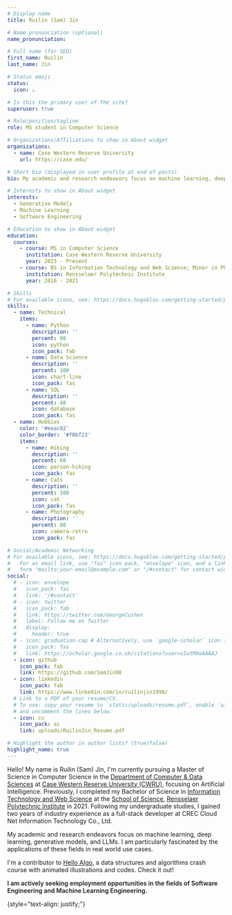 ```yaml
---
# Display name
title: Ruilin (Sam) Jin

# Name pronunciation (optional)
name_pronunciation: 

# Full name (for SEO)
first_name: Ruilin 
last_name: Jin

# Status emoji
status:
  icon: ☕️

# Is this the primary user of the site?
superuser: true

# Role/position/tagline
role: MS student in Computer Science

# Organizations/Affiliations to show in About widget
organizations:
  - name: Case Western Reserve University
    url: https://case.edu/

# Short bio (displayed in user profile at end of posts)
bio: My academic and research endeavors focus on machine learning, deep learning, generative models, and LLMs

# Interests to show in About widget
interests:
  - Generative Models
  - Machine Learning
  - Software Engineering

# Education to show in About widget
education:
  courses:
    - course: MS in Computer Science
      institution: Case Western Reserve University
      year: 2023 - Present
    - course: BS in Information Technology and Web Science; Minor in Philosophy
      institution: Rensselaer Polytechnic Institute
      year: 2016 - 2021

# Skills
# For available icons, see: https://docs.hugoblox.com/getting-started/page-builder/#icons
skills:
  - name: Technical
    items:
      - name: Python
        description: ''
        percent: 80
        icon: python
        icon_pack: fab
      - name: Data Science
        description: ''
        percent: 100
        icon: chart-line
        icon_pack: fas
      - name: SQL
        description: ''
        percent: 40
        icon: database
        icon_pack: fas
  - name: Hobbies
    color: '#eeac02'
    color_border: '#f0bf23'
    items:
      - name: Hiking
        description: ''
        percent: 60
        icon: person-hiking
        icon_pack: fas
      - name: Cats
        description: ''
        percent: 100
        icon: cat
        icon_pack: fas
      - name: Photography
        description: ''
        percent: 80
        icon: camera-retro
        icon_pack: fas

# Social/Academic Networking
# For available icons, see: https://docs.hugoblox.com/getting-started/page-builder/#icons
#   For an email link, use "fas" icon pack, "envelope" icon, and a link in the
#   form "mailto:your-email@example.com" or "/#contact" for contact widget.
social:
  # - icon: envelope
  #   icon_pack: fas
  #   link: '/#contact'
  # - icon: twitter
  #   icon_pack: fab
  #   link: https://twitter.com/GeorgeCushen
  #   label: Follow me on Twitter
  #   display:
  #     header: true
  # - icon: graduation-cap # Alternatively, use `google-scholar` icon from `ai` icon pack
  #   icon_pack: fas
  #   link: https://scholar.google.co.uk/citations?user=sIwtMXoAAAAJ
  - icon: github
    icon_pack: fab
    link: https://github.com/SamJin98
  - icon: linkedin
    icon_pack: fab
    link: https://www.linkedin.com/in/ruilinjin1998/
  # Link to a PDF of your resume/CV.
  # To use: copy your resume to `static/uploads/resume.pdf`, enable `ai` icons in `params.yaml`,
  # and uncomment the lines below.
  - icon: cv
    icon_pack: ai
    link: uploads/RuilinJin_Resume.pdf

# Highlight the author in author lists? (true/false)
highlight_name: true
---
```


Hello! My name is Ruilin (Sam) Jin, I'm currently pursuing a Master of Science in Computer Science in the [Department of Computer & Data Sciences](https://engineering.case.edu/computer-and-data-sciences) at [Case Western Reserve University (CWRU)](https://case.edu/), focusing on Artificial Intelligence. Previously, I completed my Bachelor of Science in [Information Technology and Web Science](https://science.rpi.edu/itws) at the [School of Science](https://science.rpi.edu/), [Rensselaer Polytechnic Institute](https://www.rpi.edu/) in 2021. Following my undergraduate studies, I gained two years of industry experience as a full-stack developer at CREC Cloud Net Information Technology Co., Ltd.

My academic and research endeavors focus on machine learning, deep learning, generative models, and LLMs. I am particularly fascinated by the applications of these fields in real world use cases.

I'm a contributor to [Hello Algo](https://www.hello-algo.com/), a data structures and algorithms crash course with animated illustrations and codes. Check it out!

<span style="font-weight:600">
I am actively seeking employment opportunities in the fields of Software Engineering and Machine Learning Engineering.
</span>

{style="text-align: justify;"}
